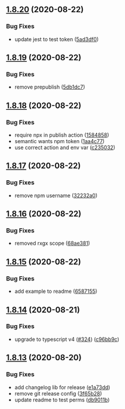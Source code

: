 ## [1.8.20](https://github.com/rxgx/json-calendar/compare/v1.8.19...v1.8.20) (2020-08-22)


### Bug Fixes

* update jest to test token ([5ad3df0](https://github.com/rxgx/json-calendar/commit/5ad3df0cb4cc09223f605eb5aa71705f16210a60))

## [1.8.19](https://github.com/rxgx/json-calendar/compare/v1.8.18...v1.8.19) (2020-08-22)


### Bug Fixes

* remove prepublish ([5db1dc7](https://github.com/rxgx/json-calendar/commit/5db1dc7a01b32964d591971cae36d2b33ae92d80))

## [1.8.18](https://github.com/rxgx/json-calendar/compare/v1.8.17...v1.8.18) (2020-08-22)


### Bug Fixes

* require npx in publish action ([1584858](https://github.com/rxgx/json-calendar/commit/1584858c709587a372a27f9b01252378b7d18ffa))
* semantic wants npm token ([1aa4c77](https://github.com/rxgx/json-calendar/commit/1aa4c77eb18cdb94b69e433805ac47ae27a84f3a))
* use correct action and env var ([c235032](https://github.com/rxgx/json-calendar/commit/c235032148b3b95256f4390b83c70e42f299b1a0))

## [1.8.17](https://github.com/rxgx/json-calendar/compare/v1.8.16...v1.8.17) (2020-08-22)


### Bug Fixes

* remove npm username ([32232a0](https://github.com/rxgx/json-calendar/commit/32232a070f7757f057f53702b338f1cf91e0d7bd))

## [1.8.16](https://github.com/rxgx/json-calendar/compare/v1.8.15...v1.8.16) (2020-08-22)


### Bug Fixes

* removed rxgx scope ([68ae381](https://github.com/rxgx/json-calendar/commit/68ae381faea76e450623bf371aa80d08739786e6))

## [1.8.15](https://github.com/rxgx/json-calendar/compare/v1.8.14...v1.8.15) (2020-08-22)


### Bug Fixes

* add example to readme ([6587155](https://github.com/rxgx/json-calendar/commit/6587155ed59ddc2dcaf0d952100ec8ebd1e7d6e0))

## [1.8.14](https://github.com/rxgx/json-calendar/compare/v1.8.13...v1.8.14) (2020-08-21)


### Bug Fixes

* upgrade to typescript v4 ([#324](https://github.com/rxgx/json-calendar/issues/324)) ([c96bb9c](https://github.com/rxgx/json-calendar/commit/c96bb9c65bb722bd0b6bfff3b90d8fa5ad2bf90c))

## [1.8.13](https://github.com/rxgx/json-calendar/compare/v1.8.12...v1.8.13) (2020-08-20)


### Bug Fixes

* add changelog lib for release ([e1a73dd](https://github.com/rxgx/json-calendar/commit/e1a73dd876b694c0d39292be0009c6b028e7ad13))
* remove git release config ([3f65b28](https://github.com/rxgx/json-calendar/commit/3f65b28f1323a94783ac8805af4e3138df804543))
* update readme to test perms ([db9011b](https://github.com/rxgx/json-calendar/commit/db9011bc369958b633c3b002ac3eec0e50f1c650))
